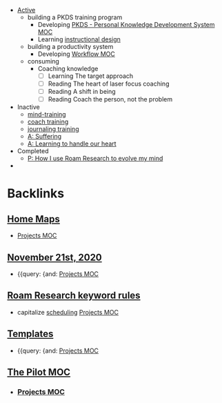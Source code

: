 - [Active](<Active.md>)
    - building a PKDS training program
        - Developing [PKDS - Personal Knowledge Development System MOC](<PKDS - Personal Knowledge Development System MOC.md>)
        - Learning [instructional design](<instructional design.md>)
    - building a productivity system
        - Developing [Workflow MOC](<Workflow MOC.md>)
    - consuming
        - Coaching knowledge
            - [ ] Learning The target approach
            - [ ] Reading The heart of laser focus coaching
            - [ ] Reading A shift in being
            - [ ] Reading Coach the person, not the problem
- Inactive
    - [mind-training](<mind-training.md>)
    - [coach training](<coach training.md>)
    - [journaling training](<journaling training.md>)
    - [A: Suffering](<A: Suffering.md>)
    - [A: Learning to handle our heart](<A: Learning to handle our heart.md>)
- Completed
    - [P: How I use Roam Research to evolve my mind](<P: How I use Roam Research to evolve my mind.md>)
- 

# Backlinks
## [Home Maps](<Home Maps.md>)
- [Projects MOC](<Projects MOC.md>)

## [November 21st, 2020](<November 21st, 2020.md>)
- {{query: {and: [Projects MOC](<Projects MOC.md>)

## [Roam Research keyword rules](<Roam Research keyword rules.md>)
- capitalize [scheduling](<scheduling.md>) [Projects MOC](<Projects MOC.md>)

## [Templates](<Templates.md>)
- {{query: {and: [Projects MOC](<Projects MOC.md>)

## [The Pilot MOC](<The Pilot MOC.md>)
- ### [Projects MOC](<Projects MOC.md>)

